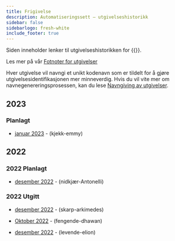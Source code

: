 ```yaml
---
title: Frigivelse
description: Automatiseringssett – utgivelseshistorikk
sidebar: false
sidebarlogo: fresh-white
include_footer: true
---
```

Siden inneholder lenker til utgivelseshistorikken for {{<product-name>}}.

Les mer på vår [Fotnoter for utgivelser](/nb/releases/milestones)

Hver utgivelse vil navngi et unikt kodenavn som er tildelt for å gjøre utgivelsesidentifikasjonen mer minneverdig. Hvis du vil vite mer om navnegenereringsprosessen, kan du lese [Navngiving av utgivelser](/nb/releases/naming).

## 2023

### Planlagt

- [januar 2023](/nb/releases/january-2023) - (kjekk-emmy)

## 2022

### 2022 Planlagt

- [desember 2022](/nb/releases/december-2022) - (nidkjær-Antonelli)

### 2022 Utgitt

- [desember 2022](/nb/releases/november-2022) - (skarp-arkimedes)

- [Oktober 2022](/nb/releases/october-2022) - (fengende-dhawan)

- [desember 2022](/nb/releases/september-2022) - (levende-elion)
